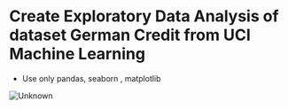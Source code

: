 # Create Exploratory Data Analysis of dataset German Credit from UCI Machine Learning

- Use only pandas,  seaborn , matplotlib

  
![Unknown](https://github.com/user-attachments/assets/1030e972-4f19-4e11-8841-614711af676c)
